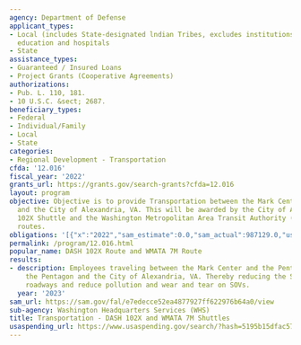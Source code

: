 ```yaml
---
agency: Department of Defense
applicant_types:
- Local (includes State-designated lndian Tribes, excludes institutions of higher
  education and hospitals
- State
assistance_types:
- Guaranteed / Insured Loans
- Project Grants (Cooperative Agreements)
authorizations:
- Pub. L. 110, 181.
- 10 U.S.C. &sect; 2687.
beneficiary_types:
- Federal
- Individual/Family
- Local
- State
categories:
- Regional Development - Transportation
cfda: '12.016'
fiscal_year: '2022'
grants_url: https://grants.gov/search-grants?cfda=12.016
layout: program
objective: Objective is to provide Transportation between the Mark Center, the Pentagon,
  and the City of Alexandria, VA. This will be awarded by the City of Alexandria DASH
  102X Shuttle and the Washington Metropolitan Area Transit Authority (WMATA) 7M Shuttle
  routes.
obligations: '[{"x":"2022","sam_estimate":0.0,"sam_actual":987129.0,"usa_spending_actual":987129.0},{"x":"2023","sam_estimate":1927551.0,"sam_actual":0.0,"usa_spending_actual":1016743.0},{"x":"2024","sam_estimate":1100000.0,"sam_actual":0.0,"usa_spending_actual":1047246.0}]'
permalink: /program/12.016.html
popular_name: DASH 102X Route and WMATA 7M Route
results:
- description: Employees traveling between the Mark Center and the Pentagon and between
    the Pentagon and the City of Alexandria, VA. Thereby reducing the SOVs on the
    roadways and reduce pollution and wear and tear on SOVs.
  year: '2023'
sam_url: https://sam.gov/fal/e7edecce52ea4877927ff622976b64a0/view
sub-agency: Washington Headquarters Services (WHS)
title: Transportation - DASH 102X and WMATA 7M Shuttles
usaspending_url: https://www.usaspending.gov/search/?hash=5195b15dfac570d5faf0b1a09c26d908
---
```

